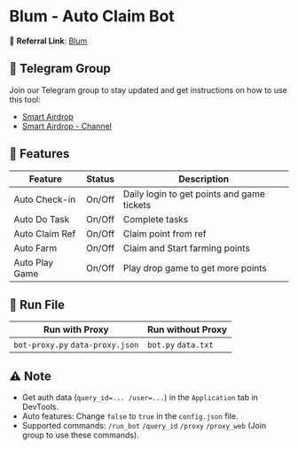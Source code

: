 # Blum - Auto Claim Bot

🔗 **Referral Link**: [Blum](https://t.me/BlumCryptoBot/app?startapp=ref_4WwBGtCuHW)

## 📢 Telegram Group

Join our Telegram group to stay updated and get instructions on how to use this tool:

- [Smart Airdrop](https://t.me/smartairdrop2120)
- [Smart Airdrop - Channel](https://t.me/smartairdrop_channel)

## 🌟 Features

| Feature        | Status | Description                                |
| -------------- | ------ | ------------------------------------------ |
| Auto Check-in  | On/Off | Daily login to get points and game tickets |
| Auto Do Task   | On/Off | Complete tasks                             |
| Auto Claim Ref | On/Off | Claim point from ref                       |
| Auto Farm      | On/Off | Claim and Start farming points             |
| Auto Play Game | On/Off | Play drop game to get more points          |

## 🚀 Run File

| Run with Proxy                   | Run without Proxy   |
| -------------------------------- | ------------------- |
| `bot-proxy.py` `data-proxy.json` | `bot.py` `data.txt` |

## ⚠️ Note

- Get auth data (`query_id=... /user=...`) in the `Application` tab in DevTools.
- Auto features: Change `false` to `true` in the `config.json` file.
- Supported commands: `/run_bot` `/query_id` `/proxy` `/proxy_web` (Join group to use these commands).
